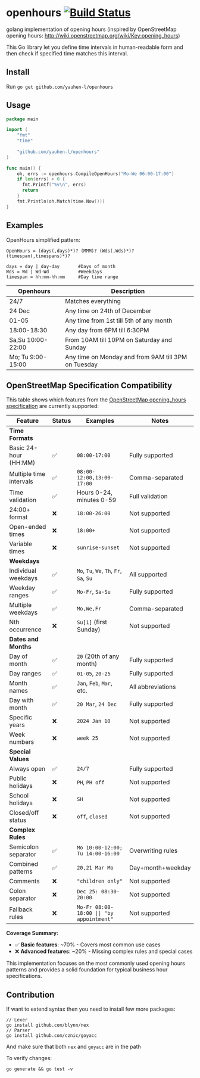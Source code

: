 # openhours [![Build Status](https://github.com/yauhen-l/openhours/workflows/CI/badge.svg)](https://github.com/yauhen-l/openhours/actions)
golang implementation of opening hours (inspired by OpenStreetMap opening hours: http://wiki.openstreetmap.org/wiki/Key:opening_hours)

This Go library let you define time intervals in human-readable form and then check if specified time matches this interval.

## Install

Run `go get github.com/yauhen-l/openhours`

## Usage

```go
package main

import (
    "fmt"
    "time"
    
    "github.com/yauhen-l/openhours"
)

func main() {
	oh, errs := openhours.CompileOpenHours("Mo-We 06:00-17:00")
	if len(errs) > 0 {
	  fmt.Printf("%v\n", errs)
	  return
	}
	fmt.Println(oh.Match(time.Now()))
}
```
## Examples
OpenHours simplified pattern:
```
OpenHours = (days(,days)*)? (MMM)? (Wds(,Wds)*)? (timespan(,timespans)*)?

days = day | day-day       #Days of month
Wds = Wd | Wd-Wd           #Weekdays
timespan = hh:mm-hh:mm     #Day time range
```
Openhours           |Description
--------------------|-----------
24/7                |Matches everything
24 Dec              |Any time on 24th of December
01-05               |Any time from 1st till 5th of any month
18:00-18:30         |Any day from 6PM till 6:30PM
Sa,Su 10:00-22:00   |From 10AM till 10PM on Saturday and Sunday
Mo; Tu 9:00-15:00   |Any time on Monday and from 9AM till 3PM on Tuesday

## OpenStreetMap Specification Compatibility

This table shows which features from the [OpenStreetMap opening_hours specification](https://wiki.openstreetmap.org/wiki/Key:opening_hours) are currently supported:

| Feature | Status | Examples | Notes |
|---------|--------|----------|-------|
| **Time Formats** |
| Basic 24-hour (HH:MM) | ✅ | `08:00-17:00` | Fully supported |
| Multiple time intervals | ✅ | `08:00-12:00,13:00-17:00` | Comma-separated |
| Time validation | ✅ | Hours 0-24, minutes 0-59 | Full validation |
| 24:00+ format | ❌ | `18:00-26:00` | Not supported |
| Open-ended times | ❌ | `18:00+` | Not supported |
| Variable times | ❌ | `sunrise-sunset` | Not supported |
| **Weekdays** |
| Individual weekdays | ✅ | `Mo`, `Tu`, `We`, `Th`, `Fr`, `Sa`, `Su` | All supported |
| Weekday ranges | ✅ | `Mo-Fr`, `Sa-Su` | Fully supported |
| Multiple weekdays | ✅ | `Mo,We,Fr` | Comma-separated |
| Nth occurrence | ❌ | `Su[1]` (first Sunday) | Not supported |
| **Dates and Months** |
| Day of month | ✅ | `20` (20th of any month) | Fully supported |
| Day ranges | ✅ | `01-05`, `20-25` | Fully supported |
| Month names | ✅ | `Jan`, `Feb`, `Mar`, etc. | All abbreviations |
| Day with month | ✅ | `20 Mar`, `24 Dec` | Fully supported |
| Specific years | ❌ | `2024 Jan 10` | Not supported |
| Week numbers | ❌ | `week 25` | Not supported |
| **Special Values** |
| Always open | ✅ | `24/7` | Fully supported |
| Public holidays | ❌ | `PH`, `PH off` | Not supported |
| School holidays | ❌ | `SH` | Not supported |
| Closed/off status | ❌ | `off`, `closed` | Not supported |
| **Complex Rules** |
| Semicolon separator | ✅ | `Mo 10:00-12:00; Tu 14:00-16:00` | Overwriting rules |
| Combined patterns | ✅ | `20,21 Mar Mo` | Day+month+weekday |
| Comments | ❌ | `"children only"` | Not supported |
| Colon separator | ❌ | `Dec 25: 08:30-20:00` | Not supported |
| Fallback rules | ❌ | `Mo-Fr 08:00-18:00 \|\| "by appointment"` | Not supported |

**Coverage Summary:**
- ✅ **Basic features**: ~70% - Covers most common use cases
- ❌ **Advanced features**: ~20% - Missing complex rules and special cases

This implementation focuses on the most commonly used opening hours patterns and provides a solid foundation for typical business hour specifications.

## Contribution

If want to extend syntax then you need to install few more packages:
```
// Lexer
go install github.com/blynn/nex
// Parser
go install github.com/cznic/goyacc
```
And make sure that both `nex` and `goyacc` are in the path


To verify changes:
```
go generate && go test -v
```

